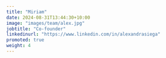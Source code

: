 ```yaml
---
title: "Miriam"
date: 2024-08-31T13:44:30+10:00
image: "images/team/alex.jpg"
jobtitle: "Co-founder"
linkedinurl: "https://www.linkedin.com/in/alexandrasiega"
promoted: true
weight: 4
---
```

